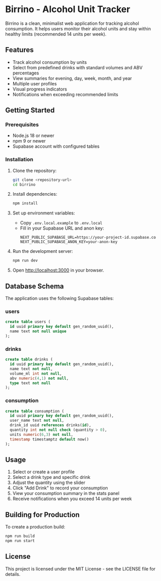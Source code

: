 # Birrino - Alcohol Unit Tracker

Birrino is a clean, minimalist web application for tracking alcohol consumption. It helps users monitor their alcohol units and stay within healthy limits (recommended 14 units per week).

## Features

- Track alcohol consumption by units
- Select from predefined drinks with standard volumes and ABV percentages
- View summaries for evening, day, week, month, and year
- Multiple user profiles
- Visual progress indicators
- Notifications when exceeding recommended limits

## Getting Started

### Prerequisites

- Node.js 18 or newer
- npm 9 or newer
- Supabase account with configured tables

### Installation

1. Clone the repository:
   ```bash
   git clone <repository-url>
   cd birrino
   ```

2. Install dependencies:
   ```bash
   npm install
   ```

3. Set up environment variables:
   - Copy `.env.local.example` to `.env.local`
   - Fill in your Supabase URL and anon key:
     ```
     NEXT_PUBLIC_SUPABASE_URL=https://your-project-id.supabase.co
     NEXT_PUBLIC_SUPABASE_ANON_KEY=your-anon-key
     ```

4. Run the development server:
   ```bash
   npm run dev
   ```

5. Open [http://localhost:3000](http://localhost:3000) in your browser.

## Database Schema

The application uses the following Supabase tables:

### users
```sql
create table users (
  id uuid primary key default gen_random_uuid(),
  name text not null unique
);
```

### drinks
```sql
create table drinks (
  id uuid primary key default gen_random_uuid(),
  name text not null,
  volume_ml int not null,
  abv numeric(4,1) not null,
  type text not null
);
```

### consumption
```sql
create table consumption (
  id uuid primary key default gen_random_uuid(),
  user_name text not null,
  drink_id uuid references drinks(id),
  quantity int not null check (quantity > 0),
  units numeric(6,3) not null,
  timestamp timestamptz default now()
);
```

## Usage

1. Select or create a user profile
2. Select a drink type and specific drink
3. Adjust the quantity using the slider
4. Click "Add Drink" to record your consumption
5. View your consumption summary in the stats panel
6. Receive notifications when you exceed 14 units per week

## Building for Production

To create a production build:

```bash
npm run build
npm run start
```

## License

This project is licensed under the MIT License - see the LICENSE file for details.